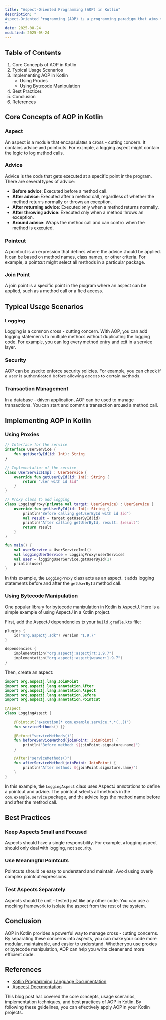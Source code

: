 ```yaml
---
title: "Aspect-Oriented Programming (AOP) in Kotlin"
description: "
Aspect-Oriented Programming (AOP) is a programming paradigm that aims to increase modularity by allowing the separation of cross - cutting concerns. Cross - cutting concerns are aspects of a program that affect multiple parts of the system, such as logging, security, and transaction management. In traditional programming, these concerns are often scattered throughout the codebase, making it hard to maintain and understand. AOP provides a way to encapsulate these concerns into separate modules called aspects, which can then be applied to different parts of the codebase.  Kotlin, a modern programming language that runs on the Java Virtual Machine (JVM), offers several ways to implement AOP. In this blog post, we will explore the core concepts, typical usage scenarios, and best practices of AOP in Kotlin.
"
date: 2025-08-24
modified: 2025-08-24
---
```


## Table of Contents
1. Core Concepts of AOP in Kotlin
2. Typical Usage Scenarios
3. Implementing AOP in Kotlin
    - Using Proxies
    - Using Bytecode Manipulation
4. Best Practices
5. Conclusion
6. References

## Core Concepts of AOP in Kotlin

### Aspect
An aspect is a module that encapsulates a cross - cutting concern. It contains advice and pointcuts. For example, a logging aspect might contain the logic to log method calls.

### Advice
Advice is the code that gets executed at a specific point in the program. There are several types of advice:
- **Before advice**: Executed before a method call.
- **After advice**: Executed after a method call, regardless of whether the method returns normally or throws an exception.
- **After returning advice**: Executed only when a method returns normally.
- **After throwing advice**: Executed only when a method throws an exception.
- **Around advice**: Wraps the method call and can control when the method is executed.

### Pointcut
A pointcut is an expression that defines where the advice should be applied. It can be based on method names, class names, or other criteria. For example, a pointcut might select all methods in a particular package.

### Join Point
A join point is a specific point in the program where an aspect can be applied, such as a method call or a field access.

## Typical Usage Scenarios

### Logging
Logging is a common cross - cutting concern. With AOP, you can add logging statements to multiple methods without duplicating the logging code. For example, you can log every method entry and exit in a service layer.

### Security
AOP can be used to enforce security policies. For example, you can check if a user is authenticated before allowing access to certain methods.

### Transaction Management
In a database - driven application, AOP can be used to manage transactions. You can start and commit a transaction around a method call.

## Implementing AOP in Kotlin

### Using Proxies

```kotlin
// Interface for the service
interface UserService {
    fun getUserById(id: Int): String
}

// Implementation of the service
class UserServiceImpl : UserService {
    override fun getUserById(id: Int): String {
        return "User with id $id"
    }
}

// Proxy class to add logging
class LoggingProxy(private val target: UserService) : UserService {
    override fun getUserById(id: Int): String {
        println("Before calling getUserById with id $id")
        val result = target.getUserById(id)
        println("After calling getUserById, result: $result")
        return result
    }
}

fun main() {
    val userService = UserServiceImpl()
    val loggingUserService = LoggingProxy(userService)
    val user = loggingUserService.getUserById(1)
    println(user)
}
```

In this example, the `LoggingProxy` class acts as an aspect. It adds logging statements before and after the `getUserById` method call.

### Using Bytecode Manipulation

One popular library for bytecode manipulation in Kotlin is AspectJ. Here is a simple example of using AspectJ in a Kotlin project.

First, add the AspectJ dependencies to your `build.gradle.kts` file:

```kotlin
plugins {
    id("org.aspectj.sdk") version "1.9.7"
}

dependencies {
    implementation("org.aspectj:aspectjrt:1.9.7")
    implementation("org.aspectj:aspectjweaver:1.9.7")
}
```

Then, create an aspect:

```kotlin
import org.aspectj.lang.JoinPoint
import org.aspectj.lang.annotation.After
import org.aspectj.lang.annotation.Aspect
import org.aspectj.lang.annotation.Before
import org.aspectj.lang.annotation.Pointcut

@Aspect
class LoggingAspect {

    @Pointcut("execution(* com.example.service.*.*(..))")
    fun serviceMethods() {}

    @Before("serviceMethods()")
    fun beforeServiceMethod(joinPoint: JoinPoint) {
        println("Before method: ${joinPoint.signature.name}")
    }

    @After("serviceMethods()")
    fun afterServiceMethod(joinPoint: JoinPoint) {
        println("After method: ${joinPoint.signature.name}")
    }
}
```

In this example, the `LoggingAspect` class uses AspectJ annotations to define a pointcut and advice. The pointcut selects all methods in the `com.example.service` package, and the advice logs the method name before and after the method call.

## Best Practices

### Keep Aspects Small and Focused
Aspects should have a single responsibility. For example, a logging aspect should only deal with logging, not security.

### Use Meaningful Pointcuts
Pointcuts should be easy to understand and maintain. Avoid using overly complex pointcut expressions.

### Test Aspects Separately
Aspects should be unit - tested just like any other code. You can use a mocking framework to isolate the aspect from the rest of the system.

## Conclusion
AOP in Kotlin provides a powerful way to manage cross - cutting concerns. By separating these concerns into aspects, you can make your code more modular, maintainable, and easier to understand. Whether you use proxies or bytecode manipulation, AOP can help you write cleaner and more efficient code.

## References
- [Kotlin Programming Language Documentation](https://kotlinlang.org/docs/home.html)
- [AspectJ Documentation](https://www.eclipse.org/aspectj/doc/released/index.html)

This blog post has covered the core concepts, usage scenarios, implementation techniques, and best practices of AOP in Kotlin. By following these guidelines, you can effectively apply AOP in your Kotlin projects. 